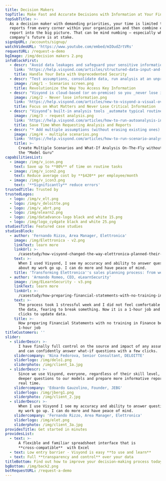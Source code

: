 ```yaml
---
title: Decision Makers
topTitle: Make Fast and Accurate Decisions with Information at Your Fingertips
topSubTitle: >-
  As a decision maker with demanding priorities, your time is limited to collect
  reports from every corner within your organization and then combine each
  report into the big picture. That can be mind numbing – especially when your
  company’s future is at stake.
signUpURL: /accounts/signup/
watchVideoURL: 'https://www.youtube.com/embed/mIOudZrtVRs'
requestURL: /request-a-demo
bgImage: /img/decision makers 2.png
infoBlockFirst:
  - descr: "Avoid data leakages and safeguard your sensitive information with Visyond’s innovative selective sharing - allow access to only certain cells, worksheets, charts or linked reports and slides, and _expose only what each person should see or interact with_!\r\n"
    link: 'https://help.visyond.com/articles/structured-data-input-and-consolidation/'
    title: Handle Your Data with Unprecedented Security
  - descr: "Test assumptions, consolidate data, run analysis at an unprecedented speed and accuracy, _on the fly, on the move, without waiting for your analysts_. With Visyond, you can focus on the key performance metrics that are critical.\r\n\r\nVisyond connects disparate data among spreadsheets and displays the information so you can make decisions quickly.\r\n\r\n* Graphically displays opportunities and risks\r\n* Identifies the source of information\r\n* Secures confidential information to be viewed only by authorized users\n* Allows you to apply what-if scenarios on the fly\r\n"
    image: /img/1 - Scenarios screen.png
    title: Revolutionize the Way You Access Key Information
  - descr: "Visyond is cloud-based (or on-premise) so you _never lose information_, you can manage and transfer team knowledge easily (no more spreadsheets kept on someone’s desktop), and _eliminate dependency from the model creator_ by enabling collaborative analysis, stress testing and interactive presentations.\r\r\n\nIt’s been designed to never break formulas or lose your teams’ work, tracking their input and changes.\r\n"
    image: /img/2 - Never lose information.png
    link: 'https://help.visyond.com/articles/new-to-visyond-a-visual-overview/'
    title: Focus on What Matters and Never Lose Critical Information
  - descr: "Visyond’s built-in analysis tools _automate typical routine tasks_ that would otherwise require expensive software, add-ons or error-prone lengthy manual setups.\r\n\nFor example, build a downloadable Analytics report with _just one click._\r\n"
    image: /img/3 - request analysis.png
    link: 'https://help.visyond.com/articles/how-to-run-autoanalysis-in-visyond/'
    title: Save Time When Requesting Analysis and Reports
  - descr: "* Add multiple assumptions (without erasing existing ones) to any cell and combine them in scenarios\r\n* Have as many scenarios as you like without the chaos of multiple files and model versions\r\n* Visualize and compare all the scenarios with in real time\r\n* Retrieve supporting documents instantaneously from inside the cell\r\n"
    image: /img/4 - multiple scenarios.png
    link: 'https://help.visyond.com/articles/how-to-run-scenario-analysis-in-visyond/'
    title: >-
      Create Multiple Scenarios and What-If Analysis On-The-Fly without Calling
      the "Model Guru"
capabilitiesList:
  - image: /img/v_icon.png
    text: Save up to **80%** of time on routine tasks
  - image: /img/v_icon2.png
    text: Reduce average cost by **$420** per employee/month
  - image: /img/v_icon3.png
    text: '**Significantly** reduce errors'
trustedTitle: Trusted by
trustedLogos:
  - logo: /img/v_elt.png
  - logo: /img/v_deloitte.png
  - logo: /img/v_abrt.png
  - logo: /img/elearn2.png
  - logo: /img/datadvance-logo black and white 15.png
  - logo: /img/logo_cy4gate black and white 25.png
studiesTitle: Featured case studies
studiesBlock:
  - author: 'Fernando Rizzo, Area Manager, Elettronica'
    image: /img/Elettronica - v2.png
    linkText: learn more
    linkUrl: >-
      /casestudy/how-visyond-changed-the-way-elettronica-planned-their-sales-and-shortened-the-process-from-weeks-to-hours/
    text: >-
      When I used Visyond, I see my accuracy and ability to answer questions
      about my work go up. I can do more and have peace of mind.
    title: 'Transforming Elettronica''s sales planning process: from weeks to hours'
  - author: 'Armando Romeo, CEO, eLearnSecurity'
    image: /img/ELearnSecurity - v3.png
    linkText: learn more
    linkUrl: >-
      /casestudy/how-preparing-financial-statements-with-no-training-in-finance-became-a-1-hour-job/
    text: >-
      The process took 1 stressful week and I did not feel comfortable to update
      the data, fearing to break something. Now it is a 1-hour job and a few
      clicks to update data.
    title: >-
      How preparing Financial Statements with no training in Finance became a
      1-hour job
titleCustomers: ''
slider:
  - sliderDescr: >-
      I have finally full control on the source and impact of any assumptions,
      and can confidently answer what-if questions with a few clicks.
    slidercompany: 'Nina Fedorova, Senior Consultant, DELOITTE'
    sliderlogo: /img/delo1.png
    sliderphoto: /img/client_1a.jpg
  - sliderDescr: >-
      Since we use Visyond, everyone, regardless of their skill level, can ask
      deeper questions to our models and prepare more informative reports in
      real time.
    slidercompany: 'Edoardo Gauzolino, Founder, JEBG'
    sliderlogo: /img/jberg1.png
    sliderphoto: /img/client_2.jpg
  - sliderDescr: >-
      When I use Visyond I see my accuracy and ability to answer questions about
      my work go up. I can do more and have peace of mind.
    slidercompany: 'Fernando Rizzo, Area Manager, Elettronica'
    sliderlogo: /img/elet.png
    sliderphoto: /img/client_3a.jpg
providesTitle: Get started in minutes
providesList:
  - text: >-
      A flexible and familiar spreadsheet interface that is
      **cross-compatible**  with Excel
  - text: Low entry barrier - Visyond is easy **to use and learn**
  - text: Full **transparency and control** over your data
titleBottom: Find out how to improve your decision-making process today
bgBottom: /img/back2.png
botRequestURL: /request-a-demo
---
```


